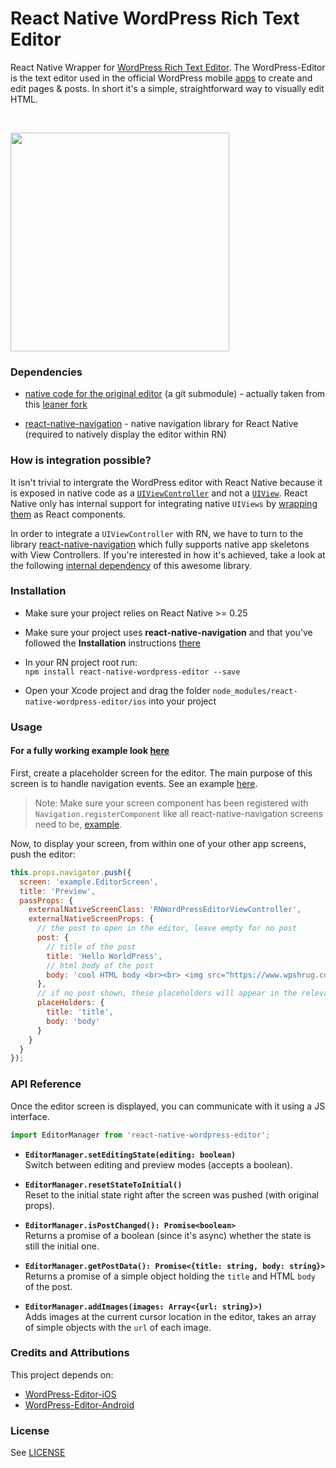 # React Native WordPress Rich Text Editor

React Native Wrapper for [WordPress Rich Text Editor](https://github.com/wordpress-mobile/WordPress-Editor-iOS). The WordPress-Editor is the text editor used in the official WordPress mobile [apps](https://github.com/wordpress-mobile) to create and edit pages & posts. In short it's a simple, straightforward way to visually edit HTML.

<br>
<p align="left">
  <img src="http://i.imgur.com/nFDjKO5.png" width="350"/>
</p>

### Dependencies

* [native code for the original editor](https://github.com/wordpress-mobile/WordPress-Editor-iOS) (a git submodule) - actually taken from this [leaner fork](https://github.com/wix/WordPress-Editor-iOS)

* [react-native-navigation](https://github.com/wix/react-native-navigation) - native navigation library for React Native (required to natively display the editor within RN)

### How is integration possible?

It isn't trivial to intergrate the WordPress editor with React Native because it is exposed in native code as a [`UIViewController`](https://developer.apple.com/library/ios/documentation/UIKit/Reference/UIViewController_Class/) and not a [`UIView`](https://developer.apple.com/library/ios/documentation/UIKit/Reference/UIView_Class/). React Native only has internal support for integrating native `UIViews` by [wrapping them](https://facebook.github.io/react-native/docs/native-components-ios.html) as React components.

In order to integrate a `UIViewController` with RN, we have to turn to the library [react-native-navigation](https://github.com/wix/react-native-navigation) which fully supports native app skeletons with View Controllers. If you're interested in how it's achieved, take a look at the following [internal dependency](https://github.com/wix/react-native-controllers) of this awesome library.

### Installation

* Make sure your project relies on React Native >= 0.25

* Make sure your project uses **react-native-navigation** and that you've followed the **Installation** instructions [there](https://github.com/wix/react-native-navigation)

* In your RN project root run:<br>`npm install react-native-wordpress-editor --save`

* Open your Xcode project and drag the folder `node_modules/react-native-wordpress-editor/ios` into your project

### Usage

#### For a fully working example look [here](example)

First, create a placeholder screen for the editor. The main purpose of this screen is to handle navigation events. See an example [here](https://github.com/wix/react-native-wordpress-editor/blob/master/example/EditorScreen.js).

> Note: Make sure your screen component has been registered with `Navigation.registerComponent` like all react-native-navigation screens need to be, [example](https://github.com/wix/react-native-wordpress-editor/blob/master/example/index.ios.js).

Now, to display your screen, from within one of your other app screens, push the editor:

```js
this.props.navigator.push({
  screen: 'example.EditorScreen',
  title: 'Preview',
  passProps: {
    externalNativeScreenClass: 'RNWordPressEditorViewController',
    externalNativeScreenProps: {
      // the post to open in the editor, leave empty for no post
      post: {
        // title of the post
        title: 'Hello WorldPress', 
        // html body of the post
        body: 'cool HTML body <br><br> <img src="https://www.wpshrug.com/wp-content/uploads/2016/05/wordpress-winning-meme.jpg" />'
      },
      // if no post shown, these placeholders will appear in the relevant fields
      placeHolders: {
        title: 'title',
        body: 'body'
      }
    }
  }
});
```

### API Reference

Once the editor screen is displayed, you can communicate with it using a JS interface.

```js
import EditorManager from 'react-native-wordpress-editor';
```

* **`EditorManager.setEditingState(editing: boolean)`**
<br>Switch between editing and preview modes (accepts a boolean).

* **`EditorManager.resetStateToInitial()`**
<br>Reset to the initial state right after the screen was pushed (with original props).

* **`EditorManager.isPostChanged(): Promise<boolean>`**
<br>Returns a promise of a boolean (since it's async) whether the state is still the initial one.

* **`EditorManager.getPostData(): Promise<{title: string, body: string}>`**
<br>Returns a promise of a simple object holding the `title` and HTML `body` of the post.

* **`EditorManager.addImages(images: Array<{url: string}>)`**
<br>Adds images at the current cursor location in the editor, takes an array of simple objects with the `url` of each image.

### Credits and Attributions

This project depends on:

* [WordPress-Editor-iOS](https://github.com/wix/WordPress-Editor-iOS)
* [WordPress-Editor-Android](https://github.com/wix/WordPress-Editor-Android)

### License

See [LICENSE](LICENSE.md)
